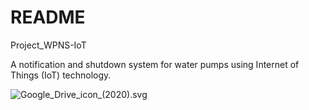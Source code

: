 # README

Project_WPNS-IoT

A notification and shutdown system for water pumps using Internet of Things (IoT) technology.

![Google_Drive_icon_(2020).svg](Google_Drive_icon_(2020).svg)